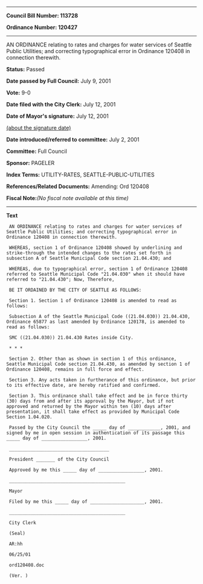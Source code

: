 

********

**Council Bill Number: 113728**
   
**Ordinance Number: 120427**
********

 AN ORDINANCE relating to rates and charges for water services of Seattle Public Utilities; and correcting typographical error in Ordinance 120408 in connection therewith.

**Status:** Passed
   
**Date passed by Full Council:** July 9, 2001
   
**Vote:** 9-0
   
**Date filed with the City Clerk:** July 12, 2001
   
**Date of Mayor's signature:** July 12, 2001
   
[(about the signature date)](/~public/approvaldate.htm)
   
   
   
**Date introduced/referred to committee:** July 2, 2001
   
**Committee:** Full Council
   
**Sponsor:** PAGELER
   
   
**Index Terms:** UTILITY-RATES, SEATTLE-PUBLIC-UTILITIES

**References/Related Documents:** Amending: Ord 120408

**Fiscal Note:**_(No fiscal note available at this time)_

********

**Text**
   
```
 AN ORDINANCE relating to rates and charges for water services of Seattle Public Utilities; and correcting typographical error in Ordinance 120408 in connection therewith.

 WHEREAS, section 1 of Ordinance 120408 showed by underlining and strike-through the intended changes to the rates set forth in subsection A of Seattle Municipal Code section 21.04.430; and

 WHEREAS, due to typographical error, section 1 of Ordinance 120408 referred to Seattle Municipal Code "21.04.030" when it should have referred to "21.04.430"; Now, Therefore,

 BE IT ORDAINED BY THE CITY OF SEATTLE AS FOLLOWS:

 Section 1. Section 1 of Ordinance 120408 is amended to read as follows:

 Subsection A of the Seattle Municipal Code ((21.04.030)) 21.04.430, Ordinance 65877 as last amended by Ordinance 120178, is amended to read as follows:

 SMC ((21.04.030)) 21.04.430 Rates inside City.

 * * *

 Section 2. Other than as shown in section 1 of this ordinance, Seattle Municipal Code section 21.04.430, as amended by section 1 of Ordinance 120408, remains in full force and effect.

 Section 3. Any acts taken in furtherance of this ordinance, but prior to its effective date, are hereby ratified and confirmed.

 Section 3. This ordinance shall take effect and be in force thirty (30) days from and after its approval by the Mayor, but if not approved and returned by the Mayor within ten (10) days after presentation, it shall take effect as provided by Municipal Code Section 1.04.020.

 Passed by the City Council the _____ day of ____________, 2001, and signed by me in open session in authentication of its passage this _____ day of _________________, 2001.

 _____________________________________

 President _______ of the City Council

 Approved by me this _____ day of _________________, 2001.

 ___________________________________________

 Mayor

 Filed by me this _____ day of ____________________, 2001.

 ___________________________________________

 City Clerk

 (Seal)

 AR:hh

 06/25/01

 ord120408.doc

 (Ver. )

```
